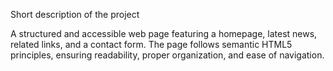 Short description of the project

 A structured and accessible web page featuring a homepage, latest news, related links, and a contact form. The page follows semantic HTML5 principles, ensuring readability, proper organization, and ease of navigation.